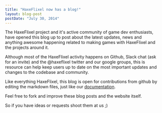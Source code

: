 ```yaml
---
title: "HaxeFlixel now has a blog!"
layout: blog-post
postDate: "July 30, 2014"
---
```


The HaxeFlixel project and it's active community of game dev enthusiasts, have opened this
blog up to post about the latest updates, news and anything awesome happening related to
making games with HaxeFlixel and the projects around it.

Although most of the HaxeFlixel activity happens on Github, Slack chat (ask for an invite)
and the @haxeflixel twitter and our google groups, this is resource can help keep users
up to date on the most important updates and changes to the codebase and community.

Like everything HaxeFlixel, this blog is open for contributions from github by editing the
markdown files, just like our [documentation](https://github.com/HaxeFlixel/flixel-docs).

Feel free to fork and improve these blog posts and the website itself.

So if you have ideas or requests shoot them at us ;)
